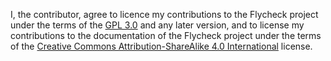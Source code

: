 I, the contributor, agree to licence my contributions to the Flycheck project
under the terms of the [GPL 3.0][1] and any later version, and to license my
contributions to the documentation of the Flycheck project under the terms of
the [Creative Commons Attribution-ShareAlike 4.0 International][2] license.

[1]: http://www.flycheck.org/en/latest/licenses.html#flycheck-gpl
[2]: http://www.flycheck.org/en/latest/licenses.html#flycheck-cc-by-sa

